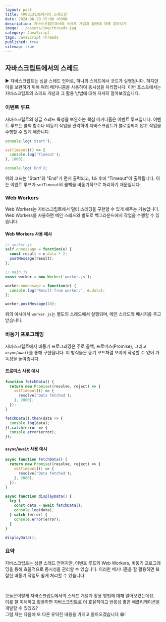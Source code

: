 ```yaml
---
layout: post
title: 자바스크립트에서의 스레드란
date: 2024-06-29 15:00 +0900
description: 자바스크립트에서의 스레드 개념과 활용에 대해 알아보기
image: ../assets/img/threads.jpg
category: JavaScript
tags: JavaScript Threads
published: true
sitemap: true
---
```


## 자바스크립트에서의 스레드

▶ 자바스크립트는 싱글 스레드 언어로, 하나의 스레드에서 코드가 실행됩니다. 하지만 이를 보완하기 위해 여러 메커니즘을 사용하여 동시성을 처리합니다. 이번 포스트에서는 자바스크립트의 스레드 개념과 그 활용 방법에 대해 자세히 알아보겠습니다.

### 이벤트 루프

자바스크립트의 싱글 스레드 특성을 보완하는 핵심 메커니즘은 이벤트 루프입니다. 이벤트 루프는 콜백 함수나 비동기 작업을 관리하여 자바스크립트가 블로킹되지 않고 작업을 수행할 수 있게 해줍니다.

```javascript
console.log('Start');

setTimeout(() => {
  console.log('Timeout');
}, 1000);

console.log('End');
```

위의 코드는 "Start"와 "End"가 먼저 출력되고, 1초 후에 "Timeout"이 출력됩니다. 이는 이벤트 루프가 `setTimeout`의 콜백을 비동기적으로 처리하기 때문입니다.

### Web Workers

Web Workers는 자바스크립트에서 멀티 스레딩을 구현할 수 있게 해주는 기능입니다. Web Workers를 사용하면 메인 스레드와 별도로 백그라운드에서 작업을 수행할 수 있습니다.

#### Web Workers 사용 예시

```javascript
// worker.js
self.onmessage = function(e) {
  const result = e.data * 2;
  postMessage(result);
};

// main.js
const worker = new Worker('worker.js');

worker.onmessage = function(e) {
  console.log('Result from worker:', e.data);
};

worker.postMessage(10);
```

위의 예시에서 `worker.js`는 별도의 스레드에서 실행되며, 메인 스레드와 메시지를 주고받습니다.

### 비동기 프로그래밍

자바스크립트에서 비동기 프로그래밍은 주로 콜백, 프로미스(Promise), 그리고 `async`/`await`를 통해 구현됩니다. 이 방식들은 동기 코드처럼 보이게 작성할 수 있어 가독성을 높여줍니다.

#### 프로미스 사용 예시

```javascript
function fetchData() {
  return new Promise((resolve, reject) => {
    setTimeout(() => {
      resolve('Data fetched');
    }, 2000);
  });
}

fetchData().then(data => {
  console.log(data);
}).catch(error => {
  console.error(error);
});
```

#### `async`/`await` 사용 예시

```javascript
async function fetchData() {
  return new Promise((resolve, reject) => {
    setTimeout(() => {
      resolve('Data fetched');
    }, 2000);
  });
}

async function displayData() {
  try {
    const data = await fetchData();
    console.log(data);
  } catch (error) {
    console.error(error);
  }
}

displayData();
```

### 요약

자바스크립트는 싱글 스레드 언어지만, 이벤트 루프와 Web Workers, 비동기 프로그래밍을 통해 효율적으로 동시성을 관리할 수 있습니다. 이러한 메커니즘을 잘 활용하면 복잡한 비동기 작업도 쉽게 처리할 수 있습니다.

<br />

오늘은이렇게 자바스크립트에서의 스레드 개념과 활용 방법에 대해 알아보았는데요,<br />
이를 잘 이해하고 활용하면 자바스크립트로 더 효율적이고 반응성 좋은 애플리케이션을 개발할 수 있겠죠?<br />
그럼 저는 다음에 또 다른 유익한 내용을 가지고 돌아오겠습니다 😁!
